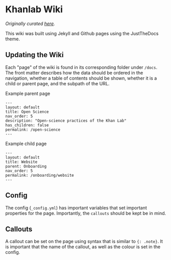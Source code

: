# Khanlab Wiki

_Originally curated [here](https://github.com/myousif9/khanlab-osf)._

This wiki was built using Jekyll and Github pages using the JustTheDocs theme.

## Updating the Wiki
Each "page" of the wiki is found in its corresponding folder under `/docs`. The
front matter describes how the data should be ordered in the navigation, whether
a table of contents should be shown, whether it is a child or parent page, and
the subpath of the URL.

Example parent page
```
---
layout: default
title: Open Science
nav_order: 5
description: "Open-science practices of the Khan Lab"
has_children: false
permalink: /open-science
---
```

Example child page
```
---
layout: default
title: Website
parent: Onboarding
nav_order: 5
permalink: /onboarding/website
---
```

## Config
The config (`_config.yml`) has important variables that set important
properties for the page. Importantly, the `callouts` should be kept be 
in mind.

## Callouts
A callout can be set on the page using syntax that is similar to `{: .note}`. It
is important that the name of the callout, as well as the colour is set in the
config.


[^1]: [It can take up to 10 minutes for changes to your site to publish after you push the changes to GitHub](https://docs.github.com/en/pages/setting-up-a-github-pages-site-with-jekyll/creating-a-github-pages-site-with-jekyll#creating-your-site).